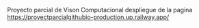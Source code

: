Proyecto parcial de Vison Computacional
 despliegue de la pagina https://proyectparcialgithubio-production.up.railway.app/
